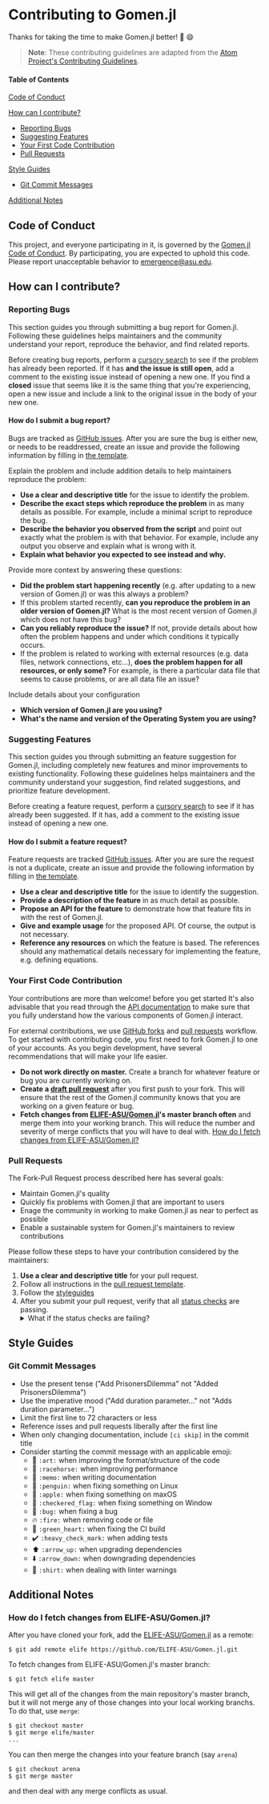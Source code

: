 # Contributing to Gomen.jl

Thanks for taking the time to make Gomen.jl better! :tada: :smile:

> **Note**: These contributing guidelines are adapted from the [Atom Project's Contributing
   Guidelines](https://github.com/atom/atom/blob/master/CONTRIBUTING.md).

#### Table of Contents

[Code of Conduct](#code-of-conduct)

[How can I contribute?](#how-can-i-contribute)
  * [Reporting Bugs](#reporting-bugs)
  * [Suggesting Features](#suggesting-features)
  * [Your First Code Contribution](#your-first-code-contribution)
  * [Pull Requests](#pull-requests)

[Style Guides](#style-guides)
  * [Git Commit Messages](#git-commit-messages)

[Additional Notes](#additional-notes)

## Code of Conduct

This project, and everyone participating in it, is governed by the [Gomen.jl Code of
Conduct](CODE_OF_CONDUCT.md).  By participating, you are expected to uphold this code. Please report
unacceptable behavior to [emergence@asu.edu](mailto:emergence@asu.edu).

## How can I contribute?

### Reporting Bugs

This section guides you through submitting a bug report for Gomen.jl. Following these guidelines
helps maintainers and the community understand your report, reproduce the behavior, and find related
reports.

Before creating bug reports, perform a [cursory
search](https://github.com/search?utf8=%E2%9C%93&q=+is%3Aissue+repo%3AELIFE-ASU%2FGomen.jl&type=) to
see if the problem has already been reported. If it has **and the issue is still open**, add a
comment to the existing issue instead of opening a new one. If you find a **closed** issue that
seems like it is the same thing that you're experiencing, open a new issue and include a link to the
original issue in the body of your new one.

#### How do I submit a bug report?

Bugs are tracked as [GitHub issues](https://guides.github.com/features/issues/). After you are sure the bug is either
new, or needs to be readdressed, create an issue and provide the following information by filling in
[the template](https://github.com/elife-asu/neet/blob/master/.github/ISSUE_TEMPLATE/bug_report.md).

Explain the problem and include addition details to help maintainers reproduce the problem:

  * **Use a clear and descriptive title** for the issue to identify the problem.
  * **Describe the exact steps which reproduce the problem** in as many details as possible. For
    example, include a minimal script to reproduce the bug.
  * **Describe the behavior you observed from the script** and point out exactly what the problem is
    with that behavior. For example, include any output you observe and explain what is wrong with
    it.
  * **Explain what behavior you expected to see instead and why.**

Provide more context by answering these questions:

  * **Did the problem start happening recently** (e.g. after updating to a new version of Gomen.jl)
    or was this always a problem?
  * If this problem started recently, **can you reproduce the problem in an older version of
    Gomen.jl?** What is the most recent version of Gomen.jl which does not have this bug?
  * **Can you reliably reproduce the issue?** If not, provide details about how often the problem
    happens and under which conditions it typically occurs.
  * If the problem is related to working with external resources (e.g. data files, network
    connections, etc...), **does the problem happen for all resources, or only some?** For example,
    is there a particular data file that seems to cause problems, or are all data file an issue?

Include details about your configuration

  * **Which version of Gomen.jl are you using?**
  * **What's the name and version of the Operating System you are using?**

### Suggesting Features

This section guides you through submitting an feature suggestion for Gomen.jl, including completely
new features and minor improvements to existing functionality. Following these guidelines helps
maintainers and the community understand your suggestion, find related suggestions, and prioritize
feature development.

Before creating a feature request, perform a [cursory search](https://github.com/search?utf8=%E2%9C%93&q=+is%3Aissue+repo%3Aelife-asu%2Fneet+label%3A%22feature+request%22+&type=) to see if it has
already been suggested. If it has, add a comment to the existing issue instead of opening a new one.

#### How do I submit a feature request?

Feature requests are tracked [GitHub issues](https://guides.github.com/features/issues/). After you are sure the
request is not a duplicate, create an issue and provide the following information by filling in
[the template](https://github.com/ELIFE-ASU/Gomen.jl/blob/master/.github/ISSUE_TEMPLATE/feature_request.md).

  * **Use a clear and descriptive title** for the issue to identify the suggestion.
  * **Provide a description of the feature** in as much detail as possible.
  * **Propose an API for the feature** to demonstrate how that feature fits in with the rest of
    Gomen.jl.
  * **Give and example usage** for the proposed API. Of course, the output is not necessary.
  * **Reference any resources** on which the feature is based. The references should any
    mathematical details necessary for implementing the feature, e.g. defining equations.

### Your First Code Contribution

Your contributions are more than welcome!  before you get started It's also advisable that you read
through the [API documentation](https://neet.readthedocs.io/en/latest/api.html) to make sure that
you fully understand how the various components of Gomen.jl interact.

For external contributions, we use [GitHub forks](https://guides.github.com/activities/forking/) and
[pull requests](https://guides.github.com/activities/forking/#making-a-pull-request) workflow. To
get started with contributing code, you first need to fork Gomen.jl to one of your accounts. As you
begin development, have several recommendations that will make your life easier.

 * **Do not work directly on master.** Create a branch for whatever feature or bug you are currently
   working on.
 * **Create a [draft pull
   request](https://github.blog/2019-02-14-introducing-draft-pull-requests/)** after you first push
   to your fork. This will ensure that the rest of the Gomen.jl community knows that you are working
   on a given feature or bug.
 * **Fetch changes from [ELIFE-ASU/Gomen.jl](https://github.com/ELIFE-ASU/Gomen.jl)'s master branch
   often** and merge them into your working branch. This will reduce the number and severity of
   merge conflicts that you will have to deal with. [How do I fetch changes from
   ELIFE-ASU/Gomen.jl?](#how-do-i-fetch-changes-from-elife-asuneet)

### Pull Requests

The Fork-Pull Request process described here has several goals:

  * Maintain Gomen.jl's quality
  * Quickly fix problems with Gomen.jl that are important to users
  * Enage the community in working to make Gomen.jl as near to perfect as possible
  * Enable a sustainable system for Gomen.jl's maintainers to review contributions

Please follow these steps to have your contribution considered by the maintainers:

  1. **Use a clear and descriptive title** for your pull request.
  2. Follow all instructions in the [pull request
     template](https://github.com/ELIFE-ASU/Gomen.jl/blob/master/.github/pull_request_template.md).
  3. Follow the [styleguides](#styleguides)
  4. After you submit your pull request, verify that all
     [status checks](https://help.github.com/articles/about-status-checks/) are passing.
     <details>
       <summary>What if the status checks are failing?</summary>
       If a status check is failing, it is your responsibility to fix any problems. Of course the
       maintainers are here to help, so please post a comment on the pull request if you need any
       support from us. If you believe that the failure is unrelated to your change, please leave a
       comment on the pull request explaining why you believe that to be the case. A maintainer will
       re-run the status checks for you. If we conclude that the failure was a false positive, then
       we will open an issue to track that problem with our own status check suite.
     </details>

## Style Guides

### Git Commit Messages

* Use the present tense ("Add PrisonersDilemma" not "Added PrisonersDilemma")
* Use the imperative mood ("Add duration parameter..." not "Adds duration parameter...")
* Limit the first line to 72 characters or less
* Reference isses and pull requests liberally after the first line
* When only changing documentation, include `[ci skip]` in the commit title
* Consider starting the commit message with an applicable emoji:
    - :art: `:art:` when improving the format/structure of the code
    - :racehorse: `:racehorse:` when improving performance
    - :memo: `:memo:` when writing documentation
    - :penguin: `:penguin:` when fixing something on Linux
    - :apple: `:apple:` when fixing something on maxOS
    - :checkered_flag: `:checkered_flag:` when fixing something on Window
    - :bug: `:bug:` when fixing a bug
    - :fire: `:fire:` when removing code or file
    - :green_heart: `:green_heart:` when fixing the CI build
    - :heavy_check_mark: `:heavy_check_mark:` when adding tests
    - :arrow_up: `:arrow_up:` when upgrading dependencies
    - :arrow_down: `:arrow_down:` when downgrading dependencies
    - :shirt: `:shirt:` when dealing with linter warnings

## Additional Notes

### How do I fetch changes from ELIFE-ASU/Gomen.jl?

After you have cloned your fork, add the [ELIFE-ASU/Gomen.jl](https://github.com/ELIFE-ASU/neet) as
a remote:
```shell
$ git add remote elife https://github.com/ELIFE-ASU/Gomen.jl.git
```
To fetch changes from ELIFE-ASU/Gomen.jl's master branch:
```shell
$ git fetch elife master
```
This will get all of the changes from the main repository's master branch, but it will not merge any
of those changes into your local working branchs. To do that, use `merge`:
```shell
$ git checkout master
$ git merge elife/master
...
```
You can then merge the changes into your feature branch (say `arena`)
```shell
$ git checkout arena
$ git merge master
```
and then deal with any merge conflicts as usual.
